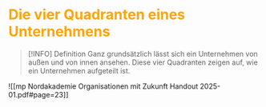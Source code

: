 # <font color = "orange">Die vier Quadranten eines Unternehmens</font>
>[!INFO] Definition
>Ganz grundsätzlich lässt sich ein Unternehmen von außen und von innen ansehen. Diese vier Quadranten zeigen auf, wie ein Unternehmen aufgeteilt ist.

![[mp Nordakademie Organisationen mit Zukunft Handout 2025-01.pdf#page=23]]